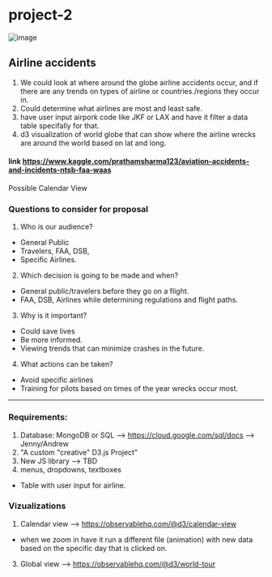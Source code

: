# project-2

![image](https://user-images.githubusercontent.com/73146401/111664589-2bef1180-87cf-11eb-9e81-c57b077bb4c4.png)

## Airline accidents
1. We could look at where around the globe airline accidents occur, and if there are any trends on types of airline or countries./regions they occur in.
2. Could determine what airlines are most and least safe.
3. have user input airpork code like JKF or LAX and have it filter a data table specifally for that.
4. d3 visualization of world globe that can show where the airline wrecks are around the world based on lat and long.
#### link https://www.kaggle.com/prathamsharma123/aviation-accidents-and-incidents-ntsb-faa-waas
Possible Calendar View
### Questions to consider for proposal
1. Who is our audience? 
* General Public
* Travelers, FAA, DSB,
* Specific Airlines.
2. Which decision is going to be made and when? 
* General public/travelers before they go on a flight. 
* FAA, DSB, Airlines while determining regulations and flight paths. 
3. Why is it important? 
* Could save lives
* Be more informed. 
* Viewing trends that can minimize crashes in the future. 
4. What actions can be taken? 
* Avoid specific airlines
* Training for pilots based on times of the year wrecks occur most.
---
### Requirements:
1. Database: MongoDB or SQL --> https://cloud.google.com/sql/docs --> Jenny/Andrew
2. "A custom "creative" D3.js Project"
3.  New JS library --> TBD
4.  menus, dropdowns, textboxes
* Table with user input for airline. 

### Vizualizations
1. Calendar view --> https://observablehq.com/@d3/calendar-view
* when we zoom in have it run a different file (animation) with new data based on the specific day that is clicked on.
3. Global view --> https://observablehq.com/@d3/world-tour
